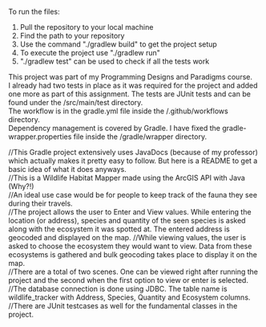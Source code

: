 To run the files:<br>
1. Pull the repository to your local machine
2. Find the path to your repository
3. Use the command "./gradlew build" to get the project setup
4. To execute the project use "./gradlew run"
5. "./gradlew test" can be used to check if all the tests work

This project was part of my Programming Designs and Paradigms course.<br>
I already had two tests in place as it was required for the project and added one more as part of this assignment. The tests are JUnit tests and can be found under the /src/main/test directory.<br>
The workflow is in the gradle.yml file inside the /.github/workflows directory.<br>
Dependency management is covered by Gradle. I have fixed the gradle-wrapper.properties file inside the /gradle/wrapper directory.




//This Gradle project extensively uses JavaDocs (because of my professor) which actually makes it pretty easy to follow. But here is a README to get a basic idea of what it does anyways.<br>
//This is a Wildlife Habitat Mapper made using the ArcGIS API with Java (Why?!)<br>
//An ideal use case would be for people to keep track of the fauna they see during their travels.<br>
//The project allows the user to Enter and View values. While entering the location (or address), species and quantity of the seen species is asked along with the ecosystem it was spotted at. The entered address is geocoded and displayed on the map.
//While viewing values, the user is asked to choose the ecosystem they would want to view. Data from these ecosystems is gathered and bulk geocoding takes place to display it on the map.<br>
//There are a total of two scenes. One can be viewed right after running the project and the second when the first option to view or enter is selected.<br>
//The database connection is done using JDBC. The table name is wildlife_tracker with Address, Species, Quantity and Ecosystem columns.<br>
//There are JUnit testcases as well for the fundamental classes in the project.<br>
